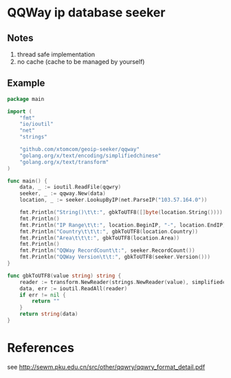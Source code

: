 # QQWay ip database seeker

## Notes

1. thread safe implementation
2. no cache (cache to be managed by yourself)

## Example

```go
package main

import (
	"fmt"
	"io/ioutil"
	"net"
	"strings"

	"github.com/xtomcom/geoip-seeker/qqway"
	"golang.org/x/text/encoding/simplifiedchinese"
	"golang.org/x/text/transform"
)

func main() {
	data, _ := ioutil.ReadFile(qqwry)
	seeker, _ := qqway.New(data)
	location, _ := seeker.LookupByIP(net.ParseIP("103.57.164.0"))

	fmt.Println("String()\t\t:", gbkToUTF8([]byte(location.String())))
	fmt.Println()
	fmt.Println("IP Range\t\t:", location.BeginIP, "-", location.EndIP)
	fmt.Println("Country\t\t\t:", gbkToUTF8(location.Country))
	fmt.Println("Area\t\t\t:", gbkToUTF8(location.Area))
	fmt.Println()
	fmt.Println("QQWay RecordCount\t:", seeker.RecordCount())
	fmt.Println("QQWay Version\t\t:", gbkToUTF8(seeker.Version()))
}

func gbkToUTF8(value string) string {
	reader := transform.NewReader(strings.NewReader(value), simplifiedchinese.GBK.NewDecoder())
	data, err := ioutil.ReadAll(reader)
	if err != nil {
		return ""
	}
	return string(data)
}
```

# References

see http://sewm.pku.edu.cn/src/other/qqwry/qqwry_format_detail.pdf
